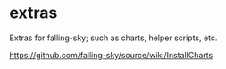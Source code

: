 extras
======

Extras for falling-sky; such as charts, helper scripts, etc.

https://github.com/falling-sky/source/wiki/InstallCharts

